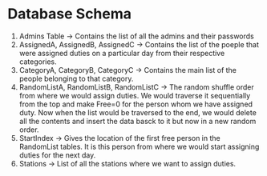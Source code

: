 # Database Schema
1. Admins Table -> Contains the list of all the admins and their passwords
2. AssignedA, AssignedB, AssignedC -> Contains the list of the poeple that were assigned duties on a particular day from their respective categories.
3. CategoryA, CategoryB, CategoryC -> Contains the main list of the people belonging to that category.
4. RandomListA, RandomListB, RandomListC -> The random shuffle order from where we would assign duties. We would traverse it sequentially from the top and make Free=0 for the person whom we have assigned duty. Now when the list would be traversed to the end, we would delete all the contents and insert the data basck to it but now in a new random order.
5. StartIndex -> Gives the location of the first free person in the RandomList tables. It is this person from where we would start assigning duties for the next day.
6. Stations -> List of all the stations where we want to assign duties.
